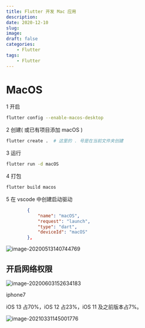 ```yaml
---
title: Flutter 开发 Mac 应用
description: 
date: 2020-12-10
slug: 
image: 
draft: false
categories:
    - Flutter
tags:
    - Flutter
---
```


# MacOS



1 开启

```bash
flutter config --enable-macos-desktop
```



2 创建( 或已有项目添加 macOS )

```bash
flutter create .  # 这里的 . 号是在当前文件夹创建
```



3 运行

```bash
flutter run -d macOS
```



4 打包

```bash
flutter build macos
```



5 在 vscode 中创建启动驱动

```json
        {
            "name": "macOS",
            "request": "launch",
            "type": "dart",
            "deviceId": "macOS"
        },
```

![image-20200513140744769](http://img.golang.space/PicGo/image-20200513140744769.png)





## 开启网络权限



![image-20200603152634183](http://img.golang.space/PicGo/image-20200603152634183.png)











iphone7 

iOS 13 占70%，iOS 12 占23%，iOS 11 及之前版本占7%。

![image-20210331145001776](https://img.golang.space/1617173424650-1617173402063-image-20210331145001776.png)

